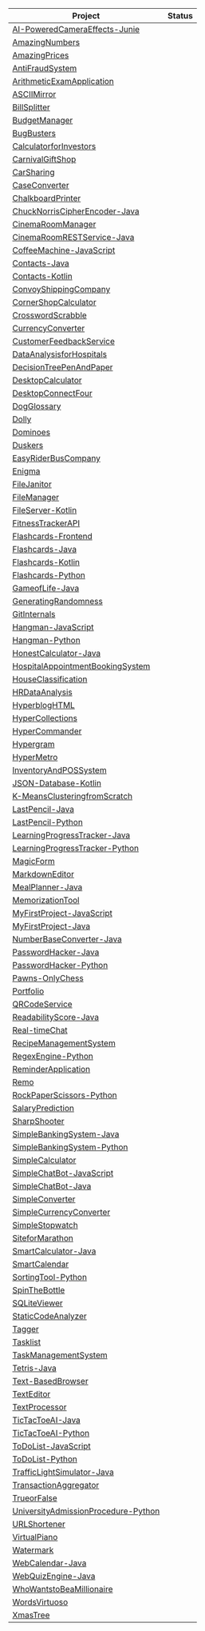 | Project                                                                                          | Status |
| ------------------------------------------------------------------------------------------------ | :----: |
| [AI-PoweredCameraEffects-Junie](https://github.com/csd81/AI-PoweredCameraEffects-Junie)          |  |
| [AmazingNumbers](https://github.com/csd81/AmazingNumbers)                                        |  |
| [AmazingPrices](https://github.com/csd81/AmazingPrices)                                          |  |
| [AntiFraudSystem](https://github.com/csd81/AntiFraudSystem)                                    |  |
| [ArithmeticExamApplication](https://github.com/csd81/ArithmeticExamApplication)                  |  |
| [ASCIIMirror](https://github.com/csd81/ASCIIMirror)                                              |  |
| [BillSplitter](https://github.com/csd81/BillSplitter)                                            |  |
| [BudgetManager](https://github.com/csd81/BudgetManager)                                          |  |
| [BugBusters](https://github.com/csd81/BugBusters)                                                |  |
| [CalculatorforInvestors](https://github.com/csd81/CalculatorforInvestors)                        |  |
| [CarnivalGiftShop](https://github.com/csd81/CarnivalGiftShop)                                    |  |
| [CarSharing](https://github.com/csd81/CarSharing)                                                |  |
| [CaseConverter](https://github.com/csd81/CaseConverter)                                          |  |
| [ChalkboardPrinter](https://github.com/csd81/ChalkboardPrinter)                                  |  |
| [ChuckNorrisCipherEncoder-Java](https://github.com/csd81/ChuckNorrisCipherEncoder-Java)          |  |
| [CinemaRoomManager](https://github.com/csd81/CinemaRoomManager)                                  |  |
| [CinemaRoomRESTService-Java](https://github.com/csd81/CinemaRoomRESTService-Java)                |  |
| [CoffeeMachine-JavaScript](https://github.com/csd81/CoffeeMachine-JavaScript)                    |  |
| [Contacts-Java](https://github.com/csd81/Contacts-Java)                                          |  |
| [Contacts-Kotlin](https://github.com/csd81/Contacts-Kotlin)                                      |  |
| [ConvoyShippingCompany](https://github.com/csd81/ConvoyShippingCompany)                          |  |
| [CornerShopCalculator](https://github.com/csd81/CornerShopCalculator)                            |  |
| [CrosswordScrabble](https://github.com/csd81/CrosswordScrabble)                                  |  |
| [CurrencyConverter](https://github.com/csd81/CurrencyConverter)                                  |  |
| [CustomerFeedbackService](https://github.com/csd81/CustomerFeedbackService)                      |  |
| [DataAnalysisforHospitals](https://github.com/csd81/DataAnalysisforHospitals)                    |  |
| [DecisionTreePenAndPaper](https://github.com/csd81/DecisionTreePenAndPaper)                    |  |
| [DesktopCalculator](https://github.com/csd81/DesktopCalculator)                                  |  |
| [DesktopConnectFour](https://github.com/csd81/DesktopConnectFour)                                |  |
| [DogGlossary](https://github.com/csd81/DogGlossary)                                              |  |
| [Dolly](https://github.com/csd81/Dolly)                                                          |  |
| [Dominoes](https://github.com/csd81/Dominoes)                                                    |  |
| [Duskers](https://github.com/csd81/Duskers)                                                      |  |
| [EasyRiderBusCompany](https://github.com/csd81/EasyRiderBusCompany)                              |  |
| [Enigma](https://github.com/csd81/Enigma)                                                        |  |
| [FileJanitor](https://github.com/csd81/FileJanitor)                                              |  |
| [FileManager](https://github.com/csd81/FileManager)                                              |  |
| [FileServer-Kotlin](https://github.com/csd81/FileServer-Kotlin)                                  |  |
| [FitnessTrackerAPI](https://github.com/csd81/FitnessTrackerAPI)                                  |  |
| [Flashcards-Frontend](https://github.com/csd81/Flashcards-Frontend)                              |  |
| [Flashcards-Java](https://github.com/csd81/Flashcards-Java)                                      |  |
| [Flashcards-Kotlin](https://github.com/csd81/Flashcards-Kotlin)                                  |  |
| [Flashcards-Python](https://github.com/csd81/Flashcards-Python)                                  |  |
| [GameofLife-Java](https://github.com/csd81/GameofLife-Java)                                      |  |
| [GeneratingRandomness](https://github.com/csd81/GeneratingRandomness)                            |  |
| [GitInternals](https://github.com/csd81/GitInternals)                                            |  |
| [Hangman-JavaScript](https://github.com/csd81/Hangman-JavaScript)                                |  |
| [Hangman-Python](https://github.com/csd81/Hangman-Python)                                        |  |
| [HonestCalculator-Java](https://github.com/csd81/HonestCalculator-Java)                          |  |
| [HospitalAppointmentBookingSystem](https://github.com/csd81/HospitalAppointmentBookingSystem)    |  |
| [HouseClassification](https://github.com/csd81/HouseClassification)                              |  |
| [HRDataAnalysis](https://github.com/csd81/HRDataAnalysis)                                        |  |
| [HyperblogHTML](https://github.com/csd81/HyperblogHTML)                                          |  |
| [HyperCollections](https://github.com/csd81/HyperCollections)                                    |  |
| [HyperCommander](https://github.com/csd81/HyperCommander)                                        |  |
| [Hypergram](https://github.com/csd81/Hypergram)                                                  |  |
| [HyperMetro](https://github.com/csd81/HyperMetro)                                                |  |
| [InventoryAndPOSSystem](https://github.com/csd81/InventoryAndPOSSystem)                          |  |
| [JSON-Database-Kotlin](https://github.com/csd81/JSON-Database-Kotlin)                              |  |
| [K-MeansClusteringfromScratch](https://github.com/csd81/K-MeansClusteringfromScratch)            |  |
| [LastPencil-Java](https://github.com/csd81/LastPencil-Java)                                      |  |
| [LastPencil-Python](https://github.com/csd81/LastPencil-Python)                                  |  |
| [LearningProgressTracker-Java](https://github.com/csd81/LearningProgressTracker-Java)            |  |
| [LearningProgressTracker-Python](https://github.com/csd81/LearningProgressTracker-Python)        |  |
| [MagicForm](https://github.com/csd81/MagicForm)                                                  |  |
| [MarkdownEditor](https://github.com/csd81/MarkdownEditor)                                        |  |
| [MealPlanner-Java](https://github.com/csd81/MealPlanner-Java)                                    |  |
| [MemorizationTool](https://github.com/csd81/MemorizationTool)                                    |  |
| [MyFirstProject-JavaScript](https://github.com/csd81/MyFirstProject-JavaScript)                  |  |
| [MyFirstProject-Java](https://github.com/csd81/MyFirstProject-Java)                              |  |
| [NumberBaseConverter-Java](https://github.com/csd81/NumberBaseConverter-Java)                    |  |
| [PasswordHacker-Java](https://github.com/csd81/PasswordHacker-Java)                              |  |
| [PasswordHacker-Python](https://github.com/csd81/PasswordHacker-Python)                          |  |
| [Pawns-OnlyChess](https://github.com/csd81/Pawns-OnlyChess)                                      |  |
| [Portfolio](https://github.com/csd81/Portfolio)                                                  |  |
| [QRCodeService](https://github.com/csd81/QRCodeService)                                          |  |
| [ReadabilityScore-Java](https://github.com/csd81/ReadabilityScore-Java)                          |  |
| [Real-timeChat](https://github.com/csd81/Real-timeChat)                                          |  |
| [RecipeManagementSystem](https://github.com/csd81/RecipeManagementSystem)                        |  |
| [RegexEngine-Python](https://github.com/csd81/RegexEngine-Python)                                |  |
| [ReminderApplication](https://github.com/csd81/ReminderApplication)                              |  |
| [Remo](https://github.com/csd81/Remo)                                                            |  |
| [RockPaperScissors-Python](https://github.com/csd81/RockPaperScissors-Python)                |  |
| [SalaryPrediction](https://github.com/csd81/SalaryPrediction)                                    |  |
| [SharpShooter](https://github.com/csd81/SharpShooter)                                            |  |
| [SimpleBankingSystem-Java](https://github.com/csd81/SimpleBankingSystem-Java)                    |  |
| [SimpleBankingSystem-Python](https://github.com/csd81/SimpleBankingSystem-Python)                |  |
| [SimpleCalculator](https://github.com/csd81/SimpleCalculator)                                    |  |
| [SimpleChatBot-JavaScript](https://github.com/csd81/SimpleChatBot-JavaScript)                    |  |
| [SimpleChatBot-Java](https://github.com/csd81/SimpleChatBot-Java)                                |  |
| [SimpleConverter](https://github.com/csd81/SimpleConverter)                                      |  |
| [SimpleCurrencyConverter](https://github.com/csd81/SimpleCurrencyConverter)                      |  |
| [SimpleStopwatch](https://github.com/csd81/SimpleStopwatch)                                      |  |
| [SiteforMarathon](https://github.com/csd81/SiteforMarathon)                                      |  |
| [SmartCalculator-Java](https://github.com/csd81/SmartCalculator-Java)                            |  |
| [SmartCalendar](https://github.com/csd81/SmartCalendar)                                          |  |
| [SortingTool-Python](https://github.com/csd81/SortingTool-Python)                                |  |
| [SpinTheBottle](https://github.com/csd81/SpinTheBottle)                                          |  |
| [SQLiteViewer](https://github.com/csd81/SQLiteViewer)                                            |  |
| [StaticCodeAnalyzer](https://github.com/csd81/StaticCodeAnalyzer)                                |  |
| [Tagger](https://github.com/csd81/Tagger)                                                        |  |
| [Tasklist](https://github.com/csd81/Tasklist)                                                    |  |
| [TaskManagementSystem](https://github.com/csd81/TaskManagementSystem)                            |  |
| [Tetris-Java](https://github.com/csd81/Tetris-Java)                                              |  |
| [Text-BasedBrowser](https://github.com/csd81/Text-BasedBrowser)                                  |  |
| [TextEditor](https://github.com/csd81/TextEditor)                                                |  |
| [TextProcessor](https://github.com/csd81/TextProcessor)                                          |  |
| [TicTacToeAI-Java](https://github.com/csd81/TicTacToeAI-Java)                              |  |
| [TicTacToeAI-Python](https://github.com/csd81/TicTacToeAI-Python)                          |  |
| [ToDoList-JavaScript](https://github.com/csd81/ToDoList-JavaScript)                            |  |
| [ToDoList-Python](https://github.com/csd81/ToDoList-Python)                                    |  |
| [TrafficLightSimulator-Java](https://github.com/csd81/TrafficLightSimulator-Java)                |  |
| [TransactionAggregator](https://github.com/csd81/TransactionAggregator)                          |  |
| [TrueorFalse](https://github.com/csd81/TrueorFalse)                                              |  |
| [UniversityAdmissionProcedure-Python](https://github.com/csd81/UniversityAdmissionProcedure-Python)|  |
| [URLShortener](https://github.com/csd81/URLShortener)                                            |  |
| [VirtualPiano](https://github.com/csd81/VirtualPiano)                                            |  |
| [Watermark](https://github.com/csd81/Watermark)                                                  |  |
| [WebCalendar-Java](https://github.com/csd81/WebCalendar-Java)                                    |  |
| [WebQuizEngine-Java](https://github.com/csd81/WebQuizEngine-Java)                                |  |
| [WhoWantstoBeaMillionaire](https://github.com/csd81/WhoWantstoBeaMillionaire)                    |  |
| [WordsVirtuoso](https://github.com/csd81/WordsVirtuoso)                                          |  |
| [XmasTree](https://github.com/csd81/XmasTree)                                                  |  |
